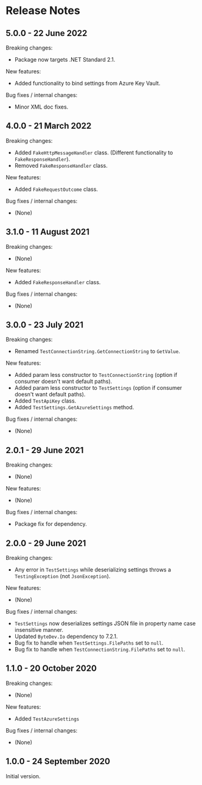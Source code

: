 # Release Notes

## 5.0.0 - 22 June 2022

Breaking changes:
- Package now targets .NET Standard 2.1.

New features:
- Added functionality to bind settings from Azure Key Vault.

Bug fixes / internal changes:
- Minor XML doc fixes.

## 4.0.0 - 21 March 2022

Breaking changes:
- Added `FakeHttpMessageHandler` class. (Different functionality to `FakeResponseHandler`).
- Removed `FakeResponseHandler` class.

New features:
- Added `FakeRequestOutcome` class.

Bug fixes / internal changes:
- (None)

## 3.1.0 - 11 August 2021

Breaking changes:
- (None)

New features:
- Added `FakeResponseHandler` class.

Bug fixes / internal changes:
- (None)

## 3.0.0 - 23 July 2021

Breaking changes:
- Renamed `TestConnectionString.GetConnectionString` to `GetValue`.

New features:
- Added param less constructor to `TestConnectionString` (option if consumer doesn't want default paths).
- Added param less constructor to `TestSettings` (option if consumer doesn't want default paths).
- Added `TestApiKey` class.
- Added `TestSettings.GetAzureSettings` method.

Bug fixes / internal changes:
- (None)

## 2.0.1 - 29 June 2021

Breaking changes:
- (None)

New features:
- (None)

Bug fixes / internal changes:
- Package fix for dependency.

## 2.0.0 - 29 June 2021

Breaking changes:
- Any error in `TestSettings` while deserializing settings throws a `TestingException` (not `JsonException`).

New features:
- (None)

Bug fixes / internal changes:
- `TestSettings` now deserializes settings JSON file in property name case insensitive manner.
- Updated `ByteDev.Io` dependency to 7.2.1.
- Bug fix to handle when `TestSettings.FilePaths` set to `null`.
- Bug fix to handle when `TestConnectionString.FilePaths` set to `null`.

## 1.1.0 - 20 October 2020

Breaking changes:
- (None)

New features:
- Added `TestAzureSettings`

Bug fixes / internal changes:
- (None)

## 1.0.0 - 24 September 2020

Initial version.
